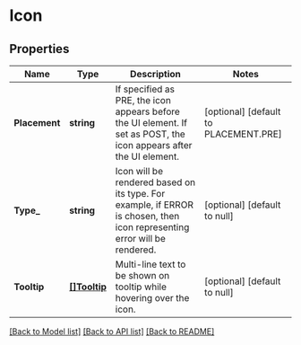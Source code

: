 # Icon

## Properties
Name | Type | Description | Notes
------------ | ------------- | ------------- | -------------
**Placement** | **string** | If specified as PRE, the icon appears before the UI element. If set as POST, the icon appears after the UI element. | [optional] [default to PLACEMENT.PRE]
**Type_** | **string** | Icon will be rendered based on its type. For example, if ERROR is chosen, then icon representing error will be rendered. | [optional] [default to null]
**Tooltip** | [**[]Tooltip**](Tooltip.md) | Multi-line text to be shown on tooltip while hovering over the icon. | [optional] [default to null]

[[Back to Model list]](../README.md#documentation-for-models) [[Back to API list]](../README.md#documentation-for-api-endpoints) [[Back to README]](../README.md)

